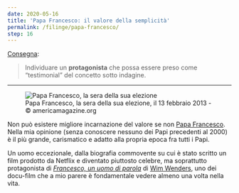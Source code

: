 ```yaml
---
date: 2020-05-16
title: 'Papa Francesco: il valore della semplicità'
permalink: /filinge/papa-francesco/
step: 16
---
```

[Consegna](https://filinge.blogspot.com/2020/05/step-14.html):

> Individuare un **protagonista** che possa essere preso come “testimonial” del concetto sotto indagine.

---

<figure>
 <img src='https://www.americamagazine.org/sites/default/files/main_image/PopeBalcony.jpg' alt='Papa Francesco, la sera della sua elezione'>
	<figcaption>Papa Francesco, la sera della sua elezione, il 13 febbraio 2013 - © americamagazine.org</figcaption>
</figure>

Non può esistere migliore incarnazione del valore se non [Papa Francesco](https://it.wikipedia.org/wiki/Papa_Francesco 'Papa Francesco Su Wikipedia'). Nella mia opinione (senza conoscere nessuno dei Papi precedenti al 2000) è il più grande, carismatico e adatto alla propria epoca fra tutti i Papi.

Un uomo eccezionale, dalla biografia commovente su cui è stato scritto un film prodotto da Netflix e diventato piuttosto celebre, ma soprattutto protagonista di <cite>[Francesco, un uomo di parola](https://it.wikipedia.org/wiki/Papa_Francesco_-_Un_uomo_di_parola '“Francesco, un uomo di parola” su Wikipedia')</cite> di [Wim Wenders](https://it.wikipedia.org/wiki/Wim_Wenders 'Wim Wenders su Wikipedia'), uno dei docu-film che a mio parere è fondamentale vedere almeno una volta nella vita.

